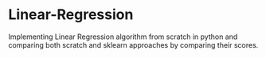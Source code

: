 # Linear-Regression
Implementing Linear Regression algorithm from scratch in python and comparing both scratch and sklearn approaches by comparing their scores.

